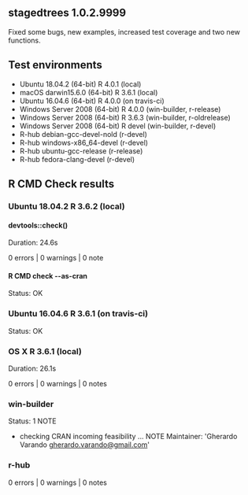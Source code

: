 ## stagedtrees 1.0.2.9999

Fixed some bugs, new examples, increased test coverage and two new functions.

## Test environments

* Ubuntu 18.04.2      (64-bit)  R 4.0.1 (local) 
* macOS darwin15.6.0  (64-bit)  R 3.6.1 (local)
* Ubuntu 16.04.6      (64-bit)  R 4.0.0 (on travis-ci) 
* Windows Server 2008 (64-bit)  R 4.0.0 (win-builder, r-release)
* Windows Server 2008 (64-bit)  R 3.6.3 (win-builder, r-oldrelease)
* Windows Server 2008 (64-bit)  R devel (win-builder, r-devel)
* R-hub debian-gcc-devel-nold (r-devel)
* R-hub windows-x86_64-devel (r-devel)
* R-hub ubuntu-gcc-release (r-release)
* R-hub fedora-clang-devel (r-devel)

## R CMD Check results

### Ubuntu 18.04.2 R 3.6.2 (local) 

#### devtools::check()

Duration: 24.6s

0 errors | 0 warnings | 0 note

#### R CMD check --as-cran

Status: OK

### Ubuntu 16.04.6 R 3.6.1 (on travis-ci)

Status: OK

### OS X R 3.6.1 (local)

Duration: 26.1s

0 errors | 0 warnings | 0 notes

### win-builder

Status: 1 NOTE 

* checking CRAN incoming feasibility ... NOTE
Maintainer: 'Gherardo Varando <gherardo.varando@gmail.com>'

### r-hub

0 errors | 0 warnings | 0 notes